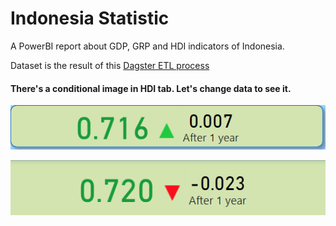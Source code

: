 # Indonesia Statistic

A PowerBI report about GDP, GRP and HDI indicators of Indonesia.

Dataset is the result of this [Dagster ETL process](https://github.com/tangphucnhan/ETL-Dagster-GDP-GRP-HDI)

#### There's a conditional image in HDI tab. Let's change data to see it.


![HDI increase](images/gain1.png)


![HDI decrease](images/gain2.png)

